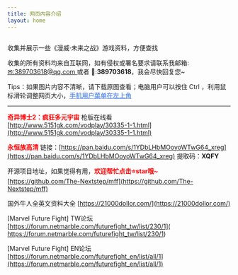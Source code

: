 ```yaml
---
title: 网页内容介绍
layout: home
---
```






<img src="https://www.nextstepone.ltd/mff/images/introduce2.png" alt="" referrerpolicy="no-referrer">

收集并展示一些《漫威·未来之战》游戏资料，方便查找

收集的所有资料均来自互联网，如有侵权或署名要求请联系我邮箱:[✉:389703618@qq.com ](mailto:389703618@qq.com)或者 🐧:**389703618**，我会尽快回复您~

Tips：如果图片内容不清晰，请下载原图查看；电脑用户可以按住 Ctrl ，利用鼠标滑轮调整网页大小，**<font color='cornflowerblue'><u>手机用户菜单在左上角</u></font>**

------

**<font color='red'>奇异博士2：疯狂多元宇宙</font>**  枪版在线看 [http://www.5151gk.com/vodplay/30335-1-1.html](http://www.5151gk.com/vodplay/30335-1-1.html)

**<font color='red'>永恒族高清</font>** 链接：[https://pan.baidu.com/s/1YDbLHbMOoyoWTwG64_xreg](https://pan.baidu.com/s/1YDbLHbMOoyoWTwG64_xreg) 提取码：**XQFY**

开源项目地址，如果觉得有用，**<font color='red'>欢迎帮忙点击⭐star哦~</font>** [https://github.com/The-Nextstep/mff](https://github.com/The-Nextstep/mff)

国外牛人全英文资料大全 [https://21000dollor.com/](https://21000dollor.com/)

[Marvel Future Fight] TW论坛  [https://forum.netmarble.com/futurefight_tw/list/230/1]( https://forum.netmarble.com/futurefight_tw/list/230/1)

[Marvel Future Fight] EN论坛  [https://forum.netmarble.com/futurefight_en/list/all/1](https://forum.netmarble.com/futurefight_en/list/all/1)

